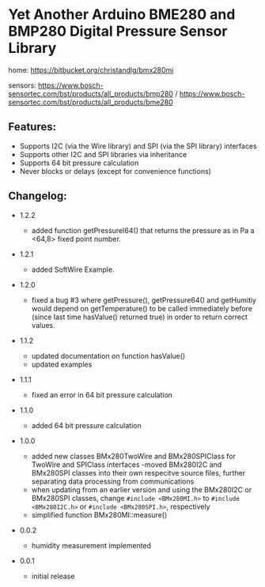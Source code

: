 # Yet Another Arduino BME280 and BMP280 Digital Pressure Sensor Library

home: https://bitbucket.org/christandlg/bmx280mi

sensors: https://www.bosch-sensortec.com/bst/products/all_products/bmp280 / https://www.bosch-sensortec.com/bst/products/all_products/bme280 

## Features:

- Supports I2C (via the Wire library) and SPI (via the SPI library) interfaces
- Supports other I2C and SPI libraries via inheritance
- Supports 64 bit pressure calculation
- Never blocks or delays (except for convenience functions)

## Changelog:
- 1.2.2
	- added function getPressureI64() that returns the pressure as in Pa a <64,8> fixed point number. 
- 1.2.1
	- added SoftWire Example. 
- 1.2.0
	- fixed a bug #3 where getPressure(), getPressure64() and getHumitiy would depend on getTemperature() to be called immediately before (since last time hasValue() returned true) in order to return correct values. 

- 1.1.2
	- updated documentation on function hasValue()
	- updated examples

- 1.1.1
	- fixed an error in 64 bit pressure calculation

- 1.1.0
	- added 64 bit pressure calculation

- 1.0.0
	- added new classes BMx280TwoWire and BMx280SPIClass for TwoWire and SPIClass interfaces
	-moved BMx280I2C and BMx280SPI classes into their own respecitve source files, further separating data processing from communications
	- when updating from an earlier version and using the BMx280I2C or BMx280SPI classes, change ```#include <BMx280MI.h>``` to ```#include <BMx280I2C.h>``` or ```#include <BMx280SPI.h>```, respectively
	- simplified function BMx280MI::measure()

- 0.0.2
	- humidity measurement implemented	

- 0.0.1
	- initial release